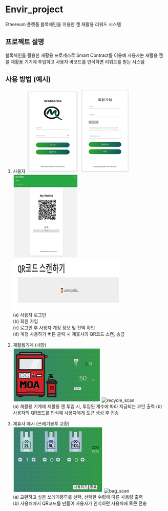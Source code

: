# Envir_project
Ethereum 플랫폼 블록체인을 이용한 캔 재활용 리워드 시스템 

## 프로젝트 설명
블록체인을 활용한 재활용 프로세스로 Smart Contract를 이용해 사용자는 재활용 캔을 재활용 기기에 투입하고 사용자 바코드를 인식하면 리워드를 받는 시스템

## 사용 방법 (예시)
1. 사용자 
![login](./readmeImg/login.png) ![create](./readmeImg/create.png) ![info](./readmeImg/info.png) ![user_scan](././readmeImg/user_scan.png)  
(a) 사용자 로그인  
(b) 회원 가입  
(c) 로그인 후 사용자 계정 정보 및 잔액 확인  
(d) 계정 사용하기 버튼 클릭 시 제휴사의 QR코드 스캔, 송금  


2. 재활용기계 (내장)  
![recycle](./readmeImg/recycle.png) ![recycle_scan](./recycle_scan.png)  
(a) 재활용 기계에 재활용 캔 투입 시, 투입된 개수에 따라 지급되는 코인 출력
(b) 사용자의 QR코드를 인식해 사용자에게 토큰 생성 후 전송

3. 제휴사 예시 (쓰레기봉투 교환)  
![bag](./readmeImg/bag.png) ![bag_scan](./bag_scan.png)  
(a) 교환하고 싶은 쓰레기봉투를 선택, 선택한 수량에 따른 사용량 출력  
(b) 사용처에서 QR코드를 만들어 사용자가 인식하면 사용처에 토큰 전송